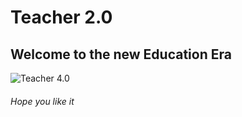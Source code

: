 # Teacher 2.0

## Welcome to the new Education Era

![Teacher 4.0](/path_to_your_image_within_repository/teacher_4.0_image.png)

###### Hope you like it
